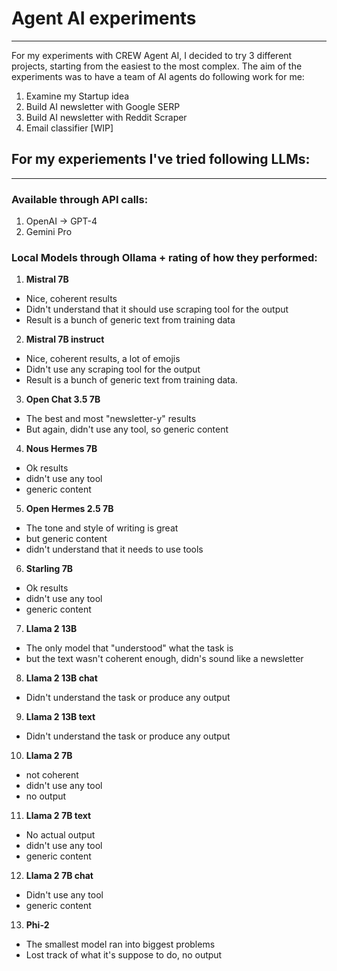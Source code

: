 # Agent AI experiments

------ 

For my experiments with CREW Agent AI, I decided to try 3 different projects, starting from the easiest to the most complex. The aim of the experiments was to have a team of AI agents do following work for me:
1. Examine my Startup idea
2. Build AI newsletter with Google SERP
3. Build AI newsletter with Reddit Scraper 
4. Email classifier [WIP]

## For my experiements I've tried following LLMs:
---

### Available through API calls:

1. OpenAI -> GPT-4 
2. Gemini Pro 

### Local Models through Ollama + rating of how they performed:

1. **Mistral 7B** 
- Nice, coherent results
- Didn't understand that it should use scraping tool for the output
- Result is a bunch of generic text from training data
2. **Mistral 7B instruct** 
- Nice, coherent results, a lot of emojis
- Didn't use any scraping tool for the output
- Result is a bunch of generic text from training data.
3. **Open Chat 3.5 7B** 
- The best and most "newsletter-y" results
- But again, didn't use any tool, so generic content
4. **Nous Hermes 7B**  
- Ok results
- didn't use any tool
- generic content
5. **Open Hermes 2.5 7B** 
- The tone and style of writing is great
- but generic content
- didn't understand that it needs to use tools
6. **Starling 7B** 
- Ok results
- didn't use any tool
- generic content
7. **Llama 2 13B** 
- The only model that "understood" what the task is
- but the text wasn't coherent enough, didn's sound like a newsletter
8. **Llama 2 13B chat**  
- Didn't understand the task or produce any output
9. **Llama 2 13B text** 
- Didn't understand the task or produce any output
10. **Llama 2 7B** 
- not coherent
- didn't use any tool
- no output
11. **Llama 2 7B text** 
- No actual output
- didn't use any tool
- generic content
12. **Llama 2 7B chat** 
- Didn't use any tool
- generic content
13. **Phi-2**  
- The smallest model ran into biggest problems
- Lost track of what it's suppose to do, no output
